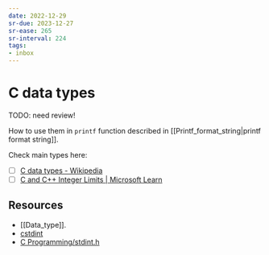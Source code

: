 ```yaml
---
date: 2022-12-29
sr-due: 2023-12-27
sr-ease: 265
sr-interval: 224
tags:
- inbox
---
```


# C data types

TODO: need review!

How to use them in `printf` function described in
[[Printf_format_string|printf format string]].

Check main types here:

- [ ] [C data types - Wikipedia](https://en.wikipedia.org/wiki/C_data_types#Main_types)
- [ ] [C and C++ Integer Limits | Microsoft Learn](https://learn.microsoft.com/en-us/cpp/c-language/cpp-integer-limits?view=msvc-170)

## Resources

- [[Data_type]].
- [cstdint](https://www.cplusplus.com/reference/cstdint/)
- [C Programming/stdint.h](https://en.wikibooks.org/wiki/C_Programming/stdint.h)

